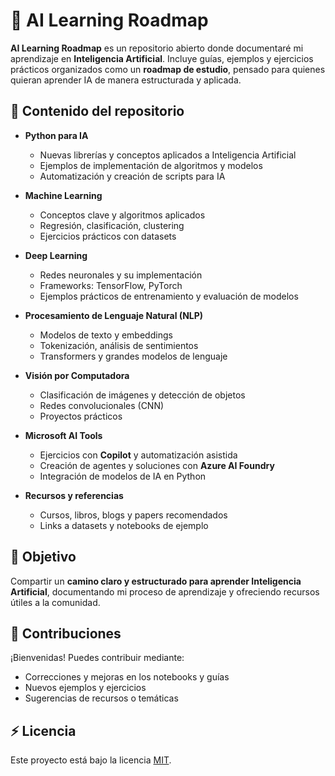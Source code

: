 # 🚀 AI Learning Roadmap

**AI Learning Roadmap** es un repositorio abierto donde documentaré mi aprendizaje en **Inteligencia Artificial**. Incluye guías, ejemplos y ejercicios prácticos organizados como un **roadmap de estudio**, pensado para quienes quieran aprender IA de manera estructurada y aplicada.

## 📌 Contenido del repositorio

- **Python para IA**
  - Nuevas librerías y conceptos aplicados a Inteligencia Artificial
  - Ejemplos de implementación de algoritmos y modelos
  - Automatización y creación de scripts para IA

- **Machine Learning**
  - Conceptos clave y algoritmos aplicados
  - Regresión, clasificación, clustering
  - Ejercicios prácticos con datasets

- **Deep Learning**
  - Redes neuronales y su implementación
  - Frameworks: TensorFlow, PyTorch
  - Ejemplos prácticos de entrenamiento y evaluación de modelos

- **Procesamiento de Lenguaje Natural (NLP)**
  - Modelos de texto y embeddings
  - Tokenización, análisis de sentimientos
  - Transformers y grandes modelos de lenguaje

- **Visión por Computadora**
  - Clasificación de imágenes y detección de objetos
  - Redes convolucionales (CNN)
  - Proyectos prácticos

- **Microsoft AI Tools**
  - Ejercicios con **Copilot** y automatización asistida
  - Creación de agentes y soluciones con **Azure AI Foundry**
  - Integración de modelos de IA en Python

- **Recursos y referencias**
  - Cursos, libros, blogs y papers recomendados
  - Links a datasets y notebooks de ejemplo

## 🎯 Objetivo

Compartir un **camino claro y estructurado para aprender Inteligencia Artificial**, documentando mi proceso de aprendizaje y ofreciendo recursos útiles a la comunidad.

## 🤝 Contribuciones

¡Bienvenidas! Puedes contribuir mediante:

- Correcciones y mejoras en los notebooks y guías
- Nuevos ejemplos y ejercicios
- Sugerencias de recursos o temáticas

## ⚡ Licencia

Este proyecto está bajo la licencia [MIT](LICENSE).
